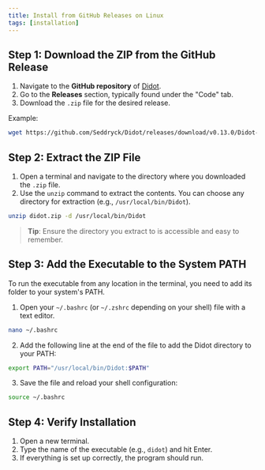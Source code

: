 ```yaml
---
title: Install from GitHub Releases on Linux
tags: [installation]
---
```

## Step 1: Download the ZIP from the GitHub Release

1. Navigate to the **GitHub repository** of [Didot](https://github.com/Seddryck/Didot).
2. Go to the **Releases** section, typically found under the "Code" tab.
3. Download the `.zip` file for the desired release.

Example:

```bash
wget https://github.com/Seddryck/Didot/releases/download/v0.13.0/Didot-0.13.0-net7.0-linux-x64.zip
```

## Step 2: Extract the ZIP File

1. Open a terminal and navigate to the directory where you downloaded the `.zip` file.
2. Use the `unzip` command to extract the contents. You can choose any directory for extraction (e.g., `/usr/local/bin/Didot`).

```bash
unzip didot.zip -d /usr/local/bin/Didot
```

> **Tip**: Ensure the directory you extract to is accessible and easy to remember.

## Step 3: Add the Executable to the System PATH

To run the executable from any location in the terminal, you need to add its folder to your system's PATH.

1. Open your `~/.bashrc` (or `~/.zshrc` depending on your shell) file with a text editor.

```bash
nano ~/.bashrc
```

2. Add the following line at the end of the file to add the Didot directory to your PATH:

```bash
export PATH="/usr/local/bin/Didot:$PATH"
```

3. Save the file and reload your shell configuration:

```bash
source ~/.bashrc
```

## Step 4: Verify Installation

1. Open a new terminal.
2. Type the name of the executable (e.g., `didot`) and hit Enter.
3. If everything is set up correctly, the program should run.
